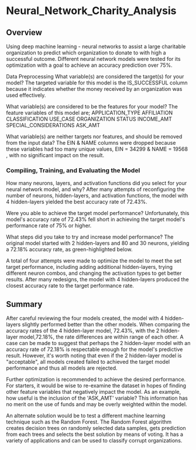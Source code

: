 # Neural_Network_Charity_Analysis
## Overview
Using deep machine learning - neural networks to assist a large charitable organization to predict which organization to donate to with high a successful outcome. Different neural network models were tested for its optimization with a goal to achieve an accuracy prediction over 75%.

Data Preprocessing
What variable(s) are considered the target(s) for your model?
The targeted variable for this model is the IS_SUCCESSFUL column because it indicates whether the money received by an organization was used effectively.

What variable(s) are considered to be the features for your model?
The feature variables of this model are;
APPLICATION_TYPE
AFFILIATION
CLASSIFICATION
USE_CASE
ORGANIZATION
STATUS
INCOME_AMT
SPECIAL_CONSIDERATIONS
ASK_AMT

What variable(s) are neither targets nor features, and should be removed from the input data?
The EIN & NAME columns were dropped because these variables had too many unique values, EIN = 34299 & NAME = 19568 , with no significant impact on the result.

### Compiling, Training, and Evaluating the Model

How many neurons, layers, and activation functions did you select for your neural network model, and why?
After many attempts of reconfiguring the number of neurons, hidden-layers, and activation functions, the model with 4 hidden-layers yielded the best accuracy rate of 72.43%.

Were you able to achieve the target model performance?
Unfortunately, this model's accuracy rate of 72.43% fell short in achieving the target model's performance rate of 75% or higher.

What steps did you take to try and increase model performance?
The original model started with 2 hidden-layers and 80 and 30 neurons, yielding a 72.18% accuracy rate, as green-highlighted below.

A total of four attempts were made to optimize the model to meet the set target performance, including adding additional hidden-layers, trying different neuron combos, and changing the activation types to get better results. After many redesigns, the model with 4 hidden-layers produced the closest accuracy rate to the target performance rate.

## Summary
After careful reviewing the four models created, the model with 4 hidden-layers slightly performed better than the other models. When comparing the accuracy rates of the 4 hidden-layer model, 72.43%, with the 2 hidden-layer model,72.18%, the rate differences are within range of each other. A case can be made to suggest that perhaps the 2 hidden-layer model with an accuracy rate of 72.18% is respectable enough for the model's predictive result. However, it's worth noting that even if the 2 hidden-layer model is "acceptable", all models created failed to achieved the target model performance and thus all models are rejected.

Further optimization is recommended to achieve the desired performance. For starters, it would be wise to re-examine the dataset in hopes of finding other feature variables that negatively impact the model. As an example, how useful is the inclusion of the 'ASK_AMT' variable? This information has no merit on the use of funds and may be overly weighted within the model.

An alternate solution would be to test a different machine learning technique such as the Random Forest. The Random Forest algorithm creates decision trees on randomly selected data samples, gets prediction from each trees and selects the best solution by means of voting. It has a variety of applications and can be used to classify corrupt organizations.
